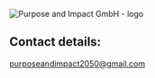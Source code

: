 ![Purpose and Impact GmbH - logo](https://github.com/h1054454/skills-github-pages/assets/34899624/9afc1997-d60f-45f5-bd75-f8fe5bec1f96)

## Contact details:
purposeandimpact2050@gmail.com
